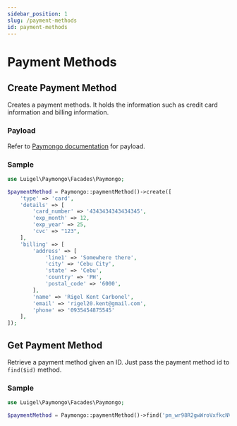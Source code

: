 ```yaml
---
sidebar_position: 1
slug: /payment-methods
id: payment-methods
---
```


# Payment Methods

## Create Payment Method

Creates a payment methods. It holds the information such as credit card information and billing information.

### Payload

Refer to [Paymongo documentation](https://developers.paymongo.com/reference/the-payment-method-object) for payload.

### Sample

```php
use Luigel\Paymongo\Facades\Paymongo;

$paymentMethod = Paymongo::paymentMethod()->create([
    'type' => 'card',
    'details' => [
        'card_number' => '4343434343434345',
        'exp_month' => 12,
        'exp_year' => 25,
        'cvc' => "123",
    ],
    'billing' => [
        'address' => [
            'line1' => 'Somewhere there',
            'city' => 'Cebu City',
            'state' => 'Cebu',
            'country' => 'PH',
            'postal_code' => '6000',
        ],
        'name' => 'Rigel Kent Carbonel',
        'email' => 'rigel20.kent@gmail.com',
        'phone' => '0935454875545'
    ],
]);
```

## Get Payment Method

Retrieve a payment method given an ID. Just pass the payment method id to `find($id)` method.

### Sample

```php
use Luigel\Paymongo\Facades\Paymongo;

$paymentMethod = Paymongo::paymentMethod()->find('pm_wr98R2gwWroVxfkcNVZBuXg2');
```
